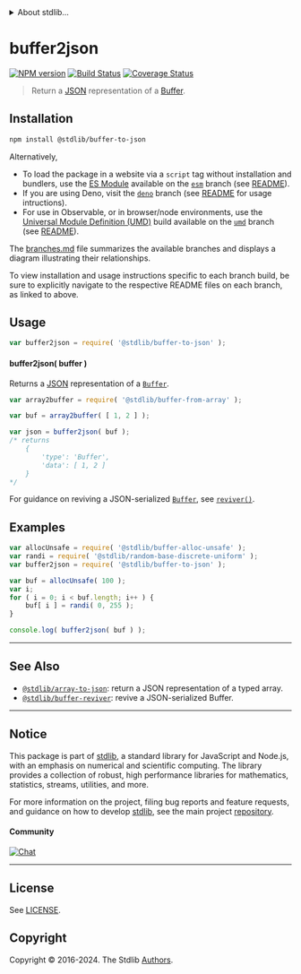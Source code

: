 <!--

@license Apache-2.0

Copyright (c) 2018 The Stdlib Authors.

Licensed under the Apache License, Version 2.0 (the "License");
you may not use this file except in compliance with the License.
You may obtain a copy of the License at

   http://www.apache.org/licenses/LICENSE-2.0

Unless required by applicable law or agreed to in writing, software
distributed under the License is distributed on an "AS IS" BASIS,
WITHOUT WARRANTIES OR CONDITIONS OF ANY KIND, either express or implied.
See the License for the specific language governing permissions and
limitations under the License.

-->


<details>
  <summary>
    About stdlib...
  </summary>
  <p>We believe in a future in which the web is a preferred environment for numerical computation. To help realize this future, we've built stdlib. stdlib is a standard library, with an emphasis on numerical and scientific computation, written in JavaScript (and C) for execution in browsers and in Node.js.</p>
  <p>The library is fully decomposable, being architected in such a way that you can swap out and mix and match APIs and functionality to cater to your exact preferences and use cases.</p>
  <p>When you use stdlib, you can be absolutely certain that you are using the most thorough, rigorous, well-written, studied, documented, tested, measured, and high-quality code out there.</p>
  <p>To join us in bringing numerical computing to the web, get started by checking us out on <a href="https://github.com/stdlib-js/stdlib">GitHub</a>, and please consider <a href="https://opencollective.com/stdlib">financially supporting stdlib</a>. We greatly appreciate your continued support!</p>
</details>

# buffer2json

[![NPM version][npm-image]][npm-url] [![Build Status][test-image]][test-url] [![Coverage Status][coverage-image]][coverage-url] <!-- [![dependencies][dependencies-image]][dependencies-url] -->

> Return a [JSON][json] representation of a [Buffer][@stdlib/buffer/ctor].

<!-- Section to include introductory text. Make sure to keep an empty line after the intro `section` element and another before the `/section` close. -->

<section class="intro">

</section>

<!-- /.intro -->

<!-- Package usage documentation. -->

<section class="installation">

## Installation

```bash
npm install @stdlib/buffer-to-json
```

Alternatively,

-   To load the package in a website via a `script` tag without installation and bundlers, use the [ES Module][es-module] available on the [`esm`][esm-url] branch (see [README][esm-readme]).
-   If you are using Deno, visit the [`deno`][deno-url] branch (see [README][deno-readme] for usage intructions).
-   For use in Observable, or in browser/node environments, use the [Universal Module Definition (UMD)][umd] build available on the [`umd`][umd-url] branch (see [README][umd-readme]).

The [branches.md][branches-url] file summarizes the available branches and displays a diagram illustrating their relationships.

To view installation and usage instructions specific to each branch build, be sure to explicitly navigate to the respective README files on each branch, as linked to above.

</section>

<section class="usage">

## Usage

```javascript
var buffer2json = require( '@stdlib/buffer-to-json' );
```

#### buffer2json( buffer )

Returns a [JSON][json] representation of a [`Buffer`][@stdlib/buffer/ctor].

```javascript
var array2buffer = require( '@stdlib/buffer-from-array' );

var buf = array2buffer( [ 1, 2 ] );

var json = buffer2json( buf );
/* returns
    {
        'type': 'Buffer',
        'data': [ 1, 2 ]
    }
*/
```

For guidance on reviving a JSON-serialized [`Buffer`][@stdlib/buffer/ctor], see [`reviver()`][@stdlib/buffer/reviver].

</section>

<!-- /.usage -->

<!-- Package usage notes. Make sure to keep an empty line after the `section` element and another before the `/section` close. -->

<section class="notes">

</section>

<!-- /.notes -->

<!-- Package usage examples. -->

<section class="examples">

## Examples

<!-- eslint no-undef: "error" -->

```javascript
var allocUnsafe = require( '@stdlib/buffer-alloc-unsafe' );
var randi = require( '@stdlib/random-base-discrete-uniform' );
var buffer2json = require( '@stdlib/buffer-to-json' );

var buf = allocUnsafe( 100 );
var i;
for ( i = 0; i < buf.length; i++ ) {
    buf[ i ] = randi( 0, 255 );
}

console.log( buffer2json( buf ) );
```

</section>

<!-- /.examples -->

<!-- Section to include cited references. If references are included, add a horizontal rule *before* the section. Make sure to keep an empty line after the `section` element and another before the `/section` close. -->

<section class="references">

</section>

<!-- /.references -->

<!-- Section for related `stdlib` packages. Do not manually edit this section, as it is automatically populated. -->

<section class="related">

* * *

## See Also

-   <span class="package-name">[`@stdlib/array-to-json`][@stdlib/array/to-json]</span><span class="delimiter">: </span><span class="description">return a JSON representation of a typed array.</span>
-   <span class="package-name">[`@stdlib/buffer-reviver`][@stdlib/buffer/reviver]</span><span class="delimiter">: </span><span class="description">revive a JSON-serialized Buffer.</span>

</section>

<!-- /.related -->

<!-- Section for all links. Make sure to keep an empty line after the `section` element and another before the `/section` close. -->


<section class="main-repo" >

* * *

## Notice

This package is part of [stdlib][stdlib], a standard library for JavaScript and Node.js, with an emphasis on numerical and scientific computing. The library provides a collection of robust, high performance libraries for mathematics, statistics, streams, utilities, and more.

For more information on the project, filing bug reports and feature requests, and guidance on how to develop [stdlib][stdlib], see the main project [repository][stdlib].

#### Community

[![Chat][chat-image]][chat-url]

---

## License

See [LICENSE][stdlib-license].


## Copyright

Copyright &copy; 2016-2024. The Stdlib [Authors][stdlib-authors].

</section>

<!-- /.stdlib -->

<!-- Section for all links. Make sure to keep an empty line after the `section` element and another before the `/section` close. -->

<section class="links">

[npm-image]: http://img.shields.io/npm/v/@stdlib/buffer-to-json.svg
[npm-url]: https://npmjs.org/package/@stdlib/buffer-to-json

[test-image]: https://github.com/stdlib-js/buffer-to-json/actions/workflows/test.yml/badge.svg?branch=v0.2.1
[test-url]: https://github.com/stdlib-js/buffer-to-json/actions/workflows/test.yml?query=branch:v0.2.1

[coverage-image]: https://img.shields.io/codecov/c/github/stdlib-js/buffer-to-json/main.svg
[coverage-url]: https://codecov.io/github/stdlib-js/buffer-to-json?branch=main

<!--

[dependencies-image]: https://img.shields.io/david/stdlib-js/buffer-to-json.svg
[dependencies-url]: https://david-dm.org/stdlib-js/buffer-to-json/main

-->

[chat-image]: https://img.shields.io/gitter/room/stdlib-js/stdlib.svg
[chat-url]: https://app.gitter.im/#/room/#stdlib-js_stdlib:gitter.im

[stdlib]: https://github.com/stdlib-js/stdlib

[stdlib-authors]: https://github.com/stdlib-js/stdlib/graphs/contributors

[umd]: https://github.com/umdjs/umd
[es-module]: https://developer.mozilla.org/en-US/docs/Web/JavaScript/Guide/Modules

[deno-url]: https://github.com/stdlib-js/buffer-to-json/tree/deno
[deno-readme]: https://github.com/stdlib-js/buffer-to-json/blob/deno/README.md
[umd-url]: https://github.com/stdlib-js/buffer-to-json/tree/umd
[umd-readme]: https://github.com/stdlib-js/buffer-to-json/blob/umd/README.md
[esm-url]: https://github.com/stdlib-js/buffer-to-json/tree/esm
[esm-readme]: https://github.com/stdlib-js/buffer-to-json/blob/esm/README.md
[branches-url]: https://github.com/stdlib-js/buffer-to-json/blob/main/branches.md

[stdlib-license]: https://raw.githubusercontent.com/stdlib-js/buffer-to-json/main/LICENSE

[json]: http://www.json.org/

[@stdlib/buffer/ctor]: https://github.com/stdlib-js/buffer-ctor

<!-- <related-links> -->

[@stdlib/array/to-json]: https://github.com/stdlib-js/array-to-json

[@stdlib/buffer/reviver]: https://github.com/stdlib-js/buffer-reviver

<!-- </related-links> -->

</section>

<!-- /.links -->
